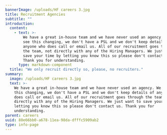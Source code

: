 ```yaml
---
bannerImage: /uploads/HF careers 3.jpg
title: Recruitment Agencies
subtitle: ""
introduction:
  content:
    - text: >-
        We have a great in-house team and we have never used an agency. We don't
        see this changing, we don't have a PSL and we don't keep details of
        anyone who does call or email us. All of our recruitment goes through
        the team, not directly with any of the Hiring Managers. We just want to
        save your time by letting you know this so please don't contact us.
        Thank you for understanding.
      type: markdown-component
  title: "We only recruit directly so, please, no recruiters."
summary:
  image: /uploads/HF careers 3.jpg
  text: >-
    We have a great in-house team and we have never used an agency. We don't see
    this changing, we don't have a PSL and we don't keep details of anyone who
    does call or email us. All of our recruitment goes through the team, not
    directly with any of the Hiring Managers. We just want to save your time by
    letting you know this so please don't contact us. Thank you for
    understanding.
parent: careers
uuid: 88e66bb0-a678-11ea-98da-dfffc5909ab2
type: info-page
---
```

